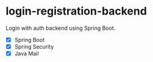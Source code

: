 # login-registration-backend

Login with auth backend using Spring Boot.

- [x] Spring Boot
- [x] Spring Security
- [x] Java Mail
